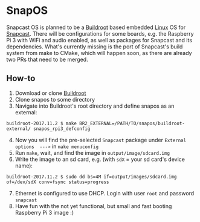 # SnapOS
Snapcast OS is planned to be a [Buildroot](https://buildroot.org) based embedded [Linux](https://www.kernel.org) OS for [Snapcast](https://github.com/badaix/snapcast).
There will be configurations for some boards, e.g. the Raspberry Pi 3 with WiFi and audio enabled, as well as packages for Snapcast and its dependencies.
What's currently missing is the port of Snapcast's build system from make to CMake, which will happen soon, as there are already two PRs that need to be merged.

## How-to
 1. Download or clone [Buildroot](https://buildroot.org) 
 2. Clone snapos to some directory
 3. Navigate into Buildroot's root directory and define snapos as an external:
```
buildroot-2017.11.2 $ make BR2_EXTERNAL=/PATH/TO/snapos/buildroot-external/ snapos_rpi3_defconfig
```
 4. Now you will find the pre-selected `Snapcast` package under `External options  --->` in `make menuconfig`
 5. Run `make`, wait, and find the image in `output/image/sdcard.img`
 6. Write the image to an sd card, e.g. (with `sdX` = your sd card's device name):
 ```
 buildroot-2017.11.2 $ sudo dd bs=4M if=output/images/sdcard.img of=/dev/sdX conv=fsync status=progress
 ```
 7. Ethernet is configured to use DHCP. Login with user `root` and password `snapcast`
 8. Have fun with the not yet functional, but small and fast booting Raspberry Pi 3 image :)
